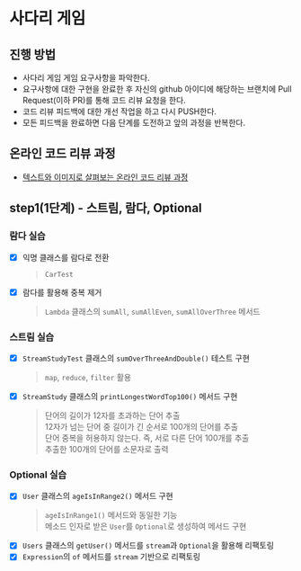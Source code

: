 # 사다리 게임
## 진행 방법
* 사다리 게임 게임 요구사항을 파악한다.
* 요구사항에 대한 구현을 완료한 후 자신의 github 아이디에 해당하는 브랜치에 Pull Request(이하 PR)를 통해 코드 리뷰 요청을 한다.
* 코드 리뷰 피드백에 대한 개선 작업을 하고 다시 PUSH한다.
* 모든 피드백을 완료하면 다음 단계를 도전하고 앞의 과정을 반복한다.

## 온라인 코드 리뷰 과정
* [텍스트와 이미지로 살펴보는 온라인 코드 리뷰 과정](https://github.com/nextstep-step/nextstep-docs/tree/master/codereview)


## step1(1단계) - 스트림, 람다, Optional
### 람다 실습
- [x] 익명 클래스를 람다로 전환
  > `CarTest`
- [x] 람다를 활용해 중복 제거
  > `Lambda` 클래스의 `sumAll`, `sumAllEven`, `sumAllOverThree` 메서드

### 스트림 실습
- [x] `StreamStudyTest` 클래스의 `sumOverThreeAndDouble()` 테스트 구현
  > `map`, `reduce`, `filter` 활용
- [x] `StreamStudy` 클래스의 `printLongestWordTop100()` 메서드 구현
  > 단어의 길이가 12자를 초과하는 단어 추출  
  > 12자가 넘는 단어 중 길이가 긴 순서로 100개의 단어를 추출  
  > 단어 중복을 허용하지 않는다. 즉, 서로 다른 단어 100개를 추출    
  > 추출한 100개의 단어를 소문자로 출력
  
### Optional 실습
- [x] `User` 클래스의 `ageIsInRange2()` 메서드 구현
  > `ageIsInRange1()` 메서드와 동일한 기능  
  > 메소드 인자로 받은 `User`를 `Optional`로 생성하여 메서드 구현
- [x] `Users` 클래스의 `getUser()` 메서드를 `stream`과 `Optional`을 활용해 리팩토링
- [x] `Expression`의 `of` 메서드를 `stream` 기반으로 리팩토링

